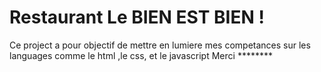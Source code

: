 # Restaurant Le BIEN EST BIEN !
Ce project a pour objectif de mettre en lumiere mes competances sur les languages comme le html ,le css, et le javascript
Merci ********
